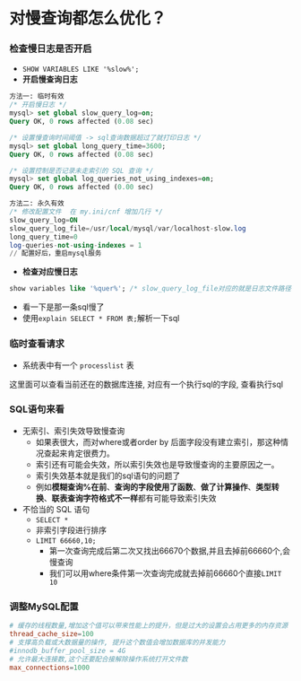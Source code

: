 # 对慢查询都怎么优化？

### 检查慢日志是否开启

- `SHOW VARIABLES LIKE '%slow%';`
- **开启慢查询日志**

```sql
方法一: 临时有效
/* 开启慢日志 */
mysql> set global slow_query_log=on;
Query OK, 0 rows affected (0.08 sec)

/* 设置慢查询时间阈值 -> sql查询数据超过了就打印日志 */
mysql> set global long_query_time=3600;
Query OK, 0 rows affected (0.08 sec)

/* 设置控制是否记录未走索引的 SQL 查询 */
mysql> set global log_queries_not_using_indexes=on;
Query OK, 0 rows affected (0.00 sec)

方法二: 永久有效
/* 修改配置文件  在 my.ini/cnf 增加几行 */
slow_query_log=ON
slow_query_log_file=/usr/local/mysql/var/localhost-slow.log
long_query_time=0
log-queries-not-using-indexes = 1
// 配置好后，重启mysql服务
```

- **检查对应慢日志**

```sql
show variables like '%quer%'; /* slow_query_log_file对应的就是日志文件路径 */
```

- 看一下是那一条sql慢了
- 使用`explain SELECT * FROM 表;`解析一下sql

### 临时查看请求

- 系统表中有一个 `processlist` 表

这里面可以查看当前还在的数据库连接, 对应有一个执行sql的字段, 查看执行sql

### SQL语句来看

- 无索引、索引失效导致慢查询
  - 如果表很大，而对where或者order by 后面字段没有建立索引，那这种情况查起来肯定很费力。
  - 索引还有可能会失效，所以索引失效也是导致慢查询的主要原因之一。
  - 索引失效基本就是我们的sql语句的问题了
  - 例如**模糊查询%在前**、**查询的字段使用了函数**、**做了计算操作**、**类型转换**、**联表查询字符格式不一样**都有可能导致索引失效
- 不恰当的 SQL 语句
  - `SELECT *`
  - 非索引字段进行排序
  - `LIMIT 66660,10;` 
    - 第一次查询完成后第二次又找出66670个数据,并且去掉前66660个,会慢查询
    - 我们可以用where条件第一次查询完成就去掉前66660个直接`LIMIT 10`

### 调整MySQL配置

```cnf
# 缓存的线程数量,增加这个值可以带来性能上的提升，但是过大的设置会占用更多的内存资源
thread_cache_size=100
# 支撑高负载或大数据量的操作, 提升这个数值会增加数据库的并发能力
#innodb_buffer_pool_size = 4G
# 允许最大连接数,这个还要配合接解除操作系统打开文件数
max_connections=1000
```

